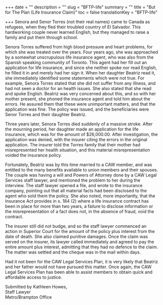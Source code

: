 +++
date = ""
description = ""
slug = "BFTP-life"
summary = ""
title = "But for The Plan (Life Insurance Claim)"
toc = false
translationKey = "BFTP-life"

+++
Senora and Senor Torres (not their real names) came to Canada as refugees, when they fled their troubled country of El Salvador. This hardworking couple never learned English, but they managed to raise a family and put them through school.

Senora Torres suffered from high blood pressure and heart problems, for which she was treated over the years. Four years ago, she was approached by a somewhat unscrupulous life insurance agent, who was also from the Spanish speaking community of Toronto. This agent had her fill out an application for life insurance, and since she neither spoke nor read English, he filled it in and merely had her sign it. When her daughter Beatriz read it, she immediately identified some statements which were not true. For example, Senora Torres stated that she did not suffer from any illness, and had not seen a doctor for an health issues. She also stated that she read and spoke English. Beatriz was very concerned about this, and so with her mother present, she phoned the insurance agent and told him about the errors. He assured them that these were unimportant matters, and that the application was fine. The policy was issued, and the beneficiaries were Senor Torres and their daughter Beatriz.

Three years later, Senora Torres died suddenly of a massive stroke. After the mourning period, her daughter made an application for the life insurance, which was for the amount of $26,000.00. After investigation, the application was denied, with the insurer citing the errors in the original application. The insurer told the Torres family that their mother had misrepresented her health situation, and this material misrepresentation voided the insurance policy.

Fortunately, Beatriz was by this time married to a CAW member, and was entitled to the many benefits available to union members and their spouses. The couple was having a will and Powers of Attorney done by a CAW Legal Services staff lawyer, and mentioned the problem to her during the interview. The staff lawyer opened a file, and wrote to the insurance company, pointing out that all material facts had been disclosed to the agent who sold them the policy. She also noted, more importantly, that the Insurance Act provides in s. 184 (2) where a life insurance contract has been in place for more than two years, a failure to disclose information or the misrepresentation of a fact does not, in the absence of fraud, void the contract.

The insurer still did not budge, and so the staff lawyer commenced an action in Superior Court for the amount of the policy plus interest from the date of death. She also claimed punitive damages. Once the claim was served on the insurer, its lawyer called immediately and agreed to pay the entire amount plus interest, admitting that they had no defence to the claim. The matter was settled and the cheque was in the mail within days.

Had it not been for the CAW Legal Services Plan, it is very likely that Beatriz and her father would not have pursued this matter. Once again, the CAW Legal Services Plan has been able to assist members to obtain quick and affordable access to justice.

Submitted by Kathleen Howes,  
Staff Lawyer  
Metro/Brampton Office